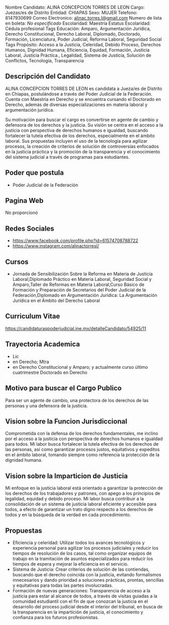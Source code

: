 Nombre Candidato: ALINA CONCEPCION TORRES DE LEON
Cargo: Juezas/es de Distrito
Entidad: CHIAPAS
Sexo: MUJER
Telefono: 8147930699
Correo Electronico: alinac.torres.l@gmail.com
Numero de lista en boleta: *No especificado*
Escolaridad: Maestría
Estatus Escolaridad: Cédula profesional
Tags Educación: Amparo, Argumentación Jurídica, Derecho Constitucional, Derecho Laboral, Diplomado, Doctorado, Formación, Licenciatura, Poder Judicial, Reforma Laboral, Seguridad Social
Tags Propósito: Acceso a la Justicia, Celeridad, Debido Proceso, Derechos Humanos, Dignidad Humana, Eficiencia, Equidad, Formación, Justicia Laboral, Justicia Práctica., Legalidad, Sistema de Justicia, Solución de Conflictos, Tecnología, Transparencia


## Descripción del Candidato 

ALINA CONCEPCION TORRES DE LEON es candidata a Jueza/es de Distrito en Chiapas, postulándose a través del Poder Judicial de la Federación. Cuenta con Maestría en Derecho y se encuentra cursando el Doctorado en Derecho, además de diversas especializaciones en materia laboral y argumentación jurídica.

Su motivación para buscar el cargo es convertirse en agente de cambio y defensora de los derechos y la justicia. Su visión se centra en el acceso a la justicia con perspectiva de derechos humanos e igualdad, buscando fortalecer la tutela efectiva de los derechos, especialmente en el ámbito laboral. Sus propuestas incluyen el uso de la tecnología para agilizar procesos, la creación de criterios de solución de controversias enfocados en la justicia práctica y la promoción de la transparencia y el conocimiento del sistema judicial a través de programas para estudiantes.


## Poder que postula

- Poder Judicial de la Federación


## Pagina Web

No proporcionó


## Redes Sociales

- https://www.facebook.com/profile.php?id=61574708788722
- https://www.instagram.com/alinactorresl/


## Cursos

- Jornada de Sensibilización Sobre la Reforma en Materia de Justicia Laboral,Diplomado Práctico en Materia Laboral, Seguridad Social y Amparo,Taller de Reformas en Materia Laboral,Curso Básico de Formación y Preparación de Secretarios del Poder Judicial de la Federación,Diplomado en Argumentación Jurídica: La Argumentación Jurídica en el Ámbito del Derecho Laboral


## Curriculum Vitae

https://candidaturaspoderjudicial.ine.mx/detalleCandidato/54925/11


## Trayectoria Academica

- Lic
- en Derecho; Mtra
- en Derecho Constitucional y Amparo; y actualmente curso último cuatrimestre Doctorado en Derecho


## Motivo para buscar el Cargo Publico

Para ser un agente de cambio, una protectora de los derechos de las personas y una defensora de la justicia.


## Vision sobre la Funcion Jurisdiccional

Comprometida con la defensa de los derechos fundamentales, me inclino por el acceso a la justicia con perspectiva de derechos humanos e igualdad para todos. Mi labor busca fortalecer la tutela efectiva de los derechos de las personas, así como garantizar procesos justos, equitativos y expeditos en el ámbito laboral, tomando siempre como referencia la protección de la dignidad humana.


## Vision sobre la Imparticion de Justicia

Mi enfoque en la justicia laboral está orientado a garantizar la protección de los derechos de los trabajadores y patrones, con apego a los principios de legalidad, equidad y debido proceso. Mi labor busca contribuir a la consolidación de un sistema de justicia laboral eficiente y accesible para todos, a efecto de garantizar un trato digno respecto a los derechos de todos y en la búsqueda de la verdad en cada procedimiento.


## Propuestas

- Eficiencia y celeridad: Utilizar todos los avances tecnológicos y experiencia personal para agilizar los procesos judiciales y reducir los tiempos de resolución de los casos, tal como organizar equipos de trabajo en la tramitación de asuntos especializados para reducir los tiempos de espera y mejorar la eficiencia en el servicio.
- Sistema de Justicia: Crear criterios de solución de las contiendas, buscando que el derecho coincida con la justicia, evitando formalismos innecesarios y dando prioridad a soluciones prácticas, prontas, sencillas y equitativas para todas las partes involucradas.
- Formación de nuevas generaciones: Transparencia de acceso a la justicia para estar al alcance de todos, a través de visitas guiadas a la comunidad estudiantil con el fin de que conozcan la justicia en el desarrollo del proceso judicial desde el interior del tribunal, en busca de la transparencia en la impartición de justicia, el conocimiento y confianza para los futuros profesionistas.

